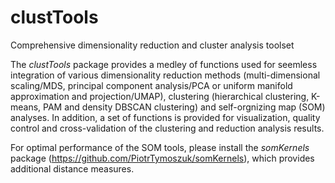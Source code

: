 # clustTools
Comprehensive dimensionality reduction and cluster analysis toolset

The _clustTools_ package provides a medley of functions used for seemless integration of various dimensionality reduction methods (multi-dimensional scaling/MDS, principal component analysis/PCA or uniform manifold approximation and projection/UMAP), clustering (hierarchical clustering, K-means, PAM and density DBSCAN clustering) and self-orgnizing map (SOM) analyses. In addition, a set of functions is provided for visualization, quality control and cross-validation of the clustering and reduction analysis results.

For optimal performance of the SOM tools, please install the _somKernels_ package (https://github.com/PiotrTymoszuk/somKernels), which provides additional distance measures.
